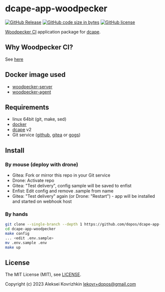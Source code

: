# dcape-app-woodpecker

[![GitHub Release][1]][2] [![GitHub code size in bytes][3]]() [![GitHub license][4]][5]

[1]: https://img.shields.io/github/release/dopos/dcape-app-woodpecker.svg
[2]: https://github.com/dopos/dcape-app-woodpecker/releases
[3]: https://img.shields.io/github/languages/code-size/dopos/dcape-app-woodpecker.svg
[4]: https://img.shields.io/github/license/dopos/dcape-app-woodpecker.svg
[5]: LICENSE

[Woodpecker CI](https://woodpecker-ci.org/) application package for [dcape](https://github.com/dopos/dcape).

## Why Woodpecker CI?

See [here](https://devforth.io/blog/step-by-step-guide-to-modern-secure-ci-setup/)

## Docker image used

* [woodpecker-server](https://hub.docker.com/r/woodpeckerci/woodpecker-server)
* [woodpecker-agent](https://hub.docker.com/r/woodpeckerci/woodpecker-agent)

## Requirements

* linux 64bit (git, make, sed)
* [docker](http://docker.io)
* [dcape](https://github.com/dopos/dcape) v2
* Git service ([github](https://github.com), [gitea](https://gitea.io) or [gogs](https://gogs.io))

## Install

### By mouse (deploy with drone)

* Gitea: Fork or mirror this repo in your Git service
* Drone: Activate repo
* Gitea: "Test delivery", config sample will be saved to enfist
* Enfist: Edit config and remove .sample from name
* Gitea: "Test delivery" again (or Drone: "Restart") - app will be installed and started on webhook host

### By hands

```bash
git clone --single-branch --depth 1 https://github.com/dopos/dcape-app-woodpecker.git
cd dcape-app-woodpecker
make config
... <edit .env.sample>
mv .env.sample .env
make up
```

## License

The MIT License (MIT), see [LICENSE](LICENSE).

Copyright (c) 2023 Aleksei Kovrizhkin <lekovr+dopos@gmail.com>
